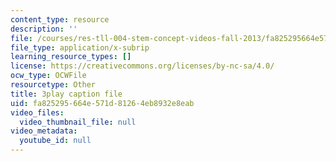 ```yaml
---
content_type: resource
description: ''
file: /courses/res-tll-004-stem-concept-videos-fall-2013/fa825295664e571d81264eb8932e8eab_XR_0k8JIawY.vtt
file_type: application/x-subrip
learning_resource_types: []
license: https://creativecommons.org/licenses/by-nc-sa/4.0/
ocw_type: OCWFile
resourcetype: Other
title: 3play caption file
uid: fa825295-664e-571d-8126-4eb8932e8eab
video_files:
  video_thumbnail_file: null
video_metadata:
  youtube_id: null
---
```

